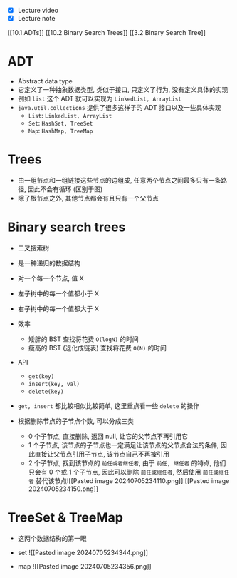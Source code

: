 - [x] Lecture video
- [x] Lecture note

[[10.1 ADTs]]
[[10.2 Binary Search Trees]]
[[3.2 Binary Search Tree]]

# ADT
- Abstract data type
- 它定义了一种抽象数据类型, 类似于接口, 只定义了行为, 没有定义具体的实现
- 例如 `list` 这个 ADT 就可以实现为 `LinkedList, ArrayList`
- `java.util.collections` 提供了很多这样子的 ADT 接口以及一些具体实现
	- `List`: `LinkedList, ArrayList`
	- `Set`: `HashSet, TreeSet`
	- `Map`: `HashMap, TreeMap`


# Trees
- 由一组节点和一组链接这些节点的边组成, 任意两个节点之间最多只有一条路径, 因此不会有循环 (区别于图)
- 除了根节点之外, 其他节点都会有且只有一个父节点


# Binary search trees
- 二叉搜索树
- 是一种递归的数据结构
- 对一个每一个节点, 值 X
- 左子树中的每一个值都小于 X
- 右子树中的每一个值都大于 X
- 效率
	- 矮胖的 BST 查找将花费 `O(logN)` 的时间
	- 瘦高的 BST (退化成链表) 查找将花费 `O(N)` 的时间
- API
	- `get(key)`
	- `insert(key, val)`
	- `delete(key)`

- `get, insert` 都比较相似比较简单, 这里重点看一些 `delete` 的操作
- 根据删除节点的子节点个数, 可以分成三类
	- 0 个子节点, 直接删除, 返回 null, 让它的父节点不再引用它
	- 1 个子节点, 该节点的子节点也一定满足让该节点的父节点合法的条件, 因此直接让父节点引用子节点, 该节点自己不再被引用
	- 2 个子节点, 找到该节点的 `前任或者继任者`, 由于 `前任, 继任者` 的特点, 他们只会有 0 个或 1 个子节点, 因此可以删除 `前任或继任者`, 然后使用 `前任或继任者` 替代该节点![[Pasted image 20240705234110.png]]![[Pasted image 20240705234150.png]]


# TreeSet & TreeMap
- 这两个数据结构的第一眼

- set ![[Pasted image 20240705234344.png]]
- map ![[Pasted image 20240705234356.png]]
